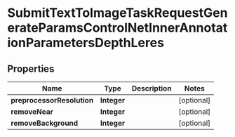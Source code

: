 

# SubmitTextToImageTaskRequestGenerateParamsControlNetInnerAnnotationParametersDepthLeres


## Properties

| Name | Type | Description | Notes |
|------------ | ------------- | ------------- | -------------|
|**preprocessorResolution** | **Integer** |  |  [optional] |
|**removeNear** | **Integer** |  |  [optional] |
|**removeBackground** | **Integer** |  |  [optional] |



